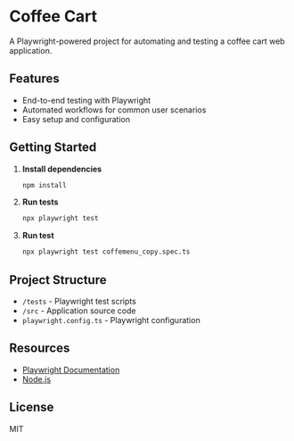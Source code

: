 # Coffee Cart

A Playwright-powered project for automating and testing a coffee cart web application.

## Features

- End-to-end testing with Playwright
- Automated workflows for common user scenarios
- Easy setup and configuration

## Getting Started

1. **Install dependencies**
    ```bash
    npm install
    ```

2. **Run tests**
    ```bash
    npx playwright test
    ```

3. **Run test**
    ```bash
    npx playwright test coffemenu_copy.spec.ts
    ```

## Project Structure

- `/tests` - Playwright test scripts
- `/src` - Application source code
- `playwright.config.ts` - Playwright configuration

## Resources

- [Playwright Documentation](https://playwright.dev/)
- [Node.js](https://nodejs.org/)

## License

MIT
